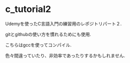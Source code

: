 # c_tutorial2
Udemyを使ったC言語入門の練習用のレポジトリパート２.

gitとgithubの使い方を慣れるためにも使用.

こちらはgccを使ってコンパイル.

色々間違っていたり、非効率であったりするかもしれません.
